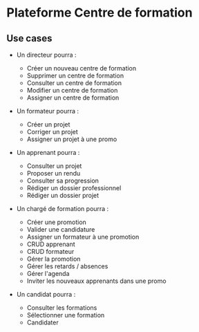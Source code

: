 # Plateforme Centre de formation

## Use cases 

- Un directeur pourra : 
    - Créer un nouveau centre de formation
    - Supprimer un centre de formation
    - Consulter un centre de formation
    - Modifier un centre de formation
    - Assigner un centre de formation

- Un formateur pourra : 
    - Créer un projet
    - Corriger un projet
    - Assigner un projet à une promo

- Un apprenant pourra : 
    - Consulter un projet
    - Proposer un rendu
    - Consulter sa progression 
    - Rédiger un dossier professionnel
    - Rédiger un dossier projet 

- Un chargé de formation pourra : 
    - Créer une promotion
    - Valider une candidature
    - Assigner un formateur à une promotion
    - CRUD apprenant
    - CRUD formateur
    - Gérer la promotion
    - Gérer les retards / absences
    - Gérer l'agenda
    - Inviter les nouveaux apprenants dans une promo

- Un candidat pourra : 
    - Consulter les formations
    - Sélectionner une formation 
    - Candidater
